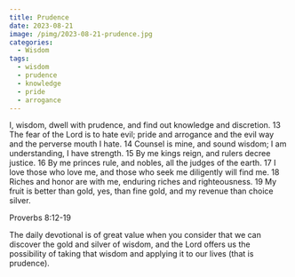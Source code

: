 ```yaml
---
title: Prudence
date: 2023-08-21
image: /pimg/2023-08-21-prudence.jpg
categories:
  - Wisdom
tags:
  - wisdom
  - prudence
  - knowledge
  - pride
  - arrogance
---
```


<p>I, wisdom, dwell with prudence, and find out knowledge and discretion. 13 The fear of the Lord is to hate evil; pride and arrogance and the evil way and the perverse mouth I hate. 14 Counsel is mine, and sound wisdom; I am understanding, I have strength. 15 By me kings reign, and rulers decree justice. 16 By me princes rule, and nobles, all the judges of the earth. 17 I love those who love me, and those who seek me diligently will find me. 18 Riches and honor are with me, enduring riches and righteousness. 19 My fruit is better than gold, yes, than fine gold, and my revenue than choice silver.</p><p>Proverbs 8:12-19</p><p>The daily devotional is of great value when you consider that we can discover the gold and silver of wisdom, and the Lord offers us the possibility of taking that wisdom and applying it to our lives (that is prudence).</p>

